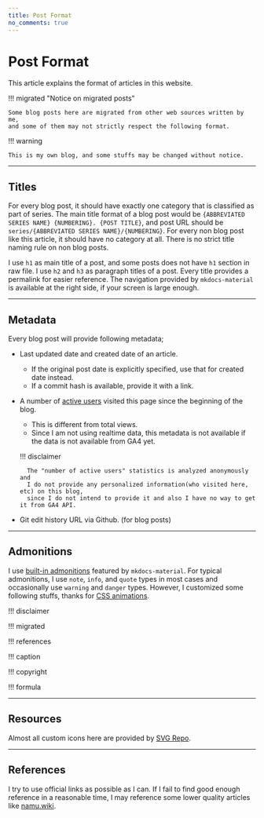 ```yaml
---
title: Post Format
no_comments: true
---
```


# Post Format

This article explains the format of articles in this website.

!!! migrated "Notice on migrated posts"

    Some blog posts here are migrated from other web sources written by me,
    and some of them may not strictly respect the following format.

!!! warning

    This is my own blog, and some stuffs may be changed without notice.

---

## Titles

For every blog post, it should have exactly one category that is classified as part of series.
The main title format of a blog post would be `{ABBREVIATED SERIES NAME} {NUMBERING}. {POST TITLE}`, and post URL should be `series/{ABBREVIATED SERIES NAME}/{NUMBERING}`.
For every non blog post like this article, it should have no category at all. There is no strict title naming rule on non blog posts.

I use `h1` as main title of a post, and some posts does not have `h1` section in raw file.
I use `h2` and `h3` as paragraph titles of a post.
Every title provides a permalink for easier reference.
The navigation provided by `mkdocs-material` is available at the right side, if your screen is large enough.

---

## Metadata

Every blog post will provide following metadata;

- Last updated date and created date of an article.
    - If the original post date is explicitly specified, use that for created date instead.
    - If a commit hash is available, provide it with a link.

- A number of [active users](https://support.google.com/analytics/answer/12253918?hl=en#:~:text=is%20populated%20automatically.-,Active%20users,engagement_time_msec%20parameter%20from%20a%20website) visited this page since the beginning of the blog.
    - This is different from total views.
    - Since I am not using realtime data, this metadata is not available if the data is not available from GA4 yet.

    !!! disclaimer

        The "number of active users" statistics is analyzed anonymously and
        I do not provide any personalized information(who visited here, etc) on this blog,
        since I do not intend to provide it and also I have no way to get it from GA4 API.

- Git edit history URL via Github. (for blog posts)

---

## Admonitions

I use [built-in admonitions](https://squidfunk.github.io/mkdocs-material/reference/admonitions/?h=admon#supported-types) featured by `mkdocs-material`.
For typical admonitions, I use `note`, `info`, and `quote` types in most cases
and occasionally use `warning` and `danger` types.
However, I customized some following stuffs, thanks for [CSS animations](https://developer.mozilla.org/en-US/docs/Web/CSS/CSS_animations/Using_CSS_animations).

!!! disclaimer

!!! migrated

!!! references

!!! caption

!!! copyright

!!! formula

---

## Resources

Almost all custom icons here are provided by [SVG Repo](https://www.svgrepo.com/).

---

## References

I try to use official links as possible as I can.
If I fail to find good enough reference in a reasonable time,
I may reference some lower quality articles like [namu.wiki](https://namu.wiki).
